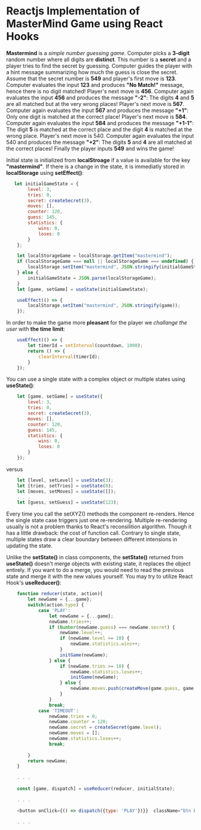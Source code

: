 # Reactjs Implementation of MasterMind Game using React Hooks

**Mastermind** is a *simple number guessing game*. Computer picks a **3-digit** random number where all digits are **distinct**. This number is a **secret** and a player tries to find the secret by guessing. Computer guides the player with a hint message summarizing how much the guess is close the secret. Assume that the secret number is **549** and player's first move is **123**. Computer evaluates the input **123** and produces **"No Match!"** message, hence there is no digit matched! Player's next move is **456**. Computer again evaluates the input **456** and produces the message **"-2"**: The digits **4** and **5** are all matched but at the very wrong places! Player's next move is **567**. Computer again evaluates the input **567** and produces the message **"+1"**: Only one digit is matched at the correct place! Player's next move is **584**. Computer again evaluates the input **584** and produces the message **"+1-1"**: The digit **5** is matched at the correct place and the digit **4** is matched at the wrong place.  Player's next move is 540. Computer again evaluates the input 540 and produces the message **"+2"**: The digits **5** and **4** are all matched at the correct places! Finally the player inputs **549** and wins the game!

Initial state is initialized from **localStroage** if a value is available for the key **"mastermind"**. If there is a change in the state, it is immediatly stored in **localStorage** using **setEffect()**:

```js
   let initialGameState = {
        level: 3,
        tries: 0,
        secret: createSecret(3),
        moves: [],
        counter: 120,
        guess: 145,
        statistics: {
            wins: 0,
            loses: 0
        }
    };

    let localStorageGame = localStorage.getItem("mastermind");
    if (localStorageGame === null || localStorageGame === undefined) {
        localStorage.setItem("mastermind", JSON.stringify(initialGameState));
    } else {
        initialGameState = JSON.parse(localStorageGame);
    }
    let [game, setGame] = useState(initialGameState);

    useEffect(() => {
        localStorage.setItem("mastermind", JSON.stringify(game));
    });

```

In order to make the game more **pleasant** for the player we *challange the user* with **the time limit**:

```js
    useEffect(() => {
        let timerId = setInterval(countdown, 1000);
        return () => {
            clearInterval(timerId);
        }
    });
```

You can use a single state with a complex object or multiple states using **useState()**:

```js
    let [game, setGame] = useState({
        level: 3,
        tries: 0,
        secret: createSecret(3),
        moves: [],
        counter: 120,
        guess: 145,
        statistics: {
            wins: 0,
            loses: 0
        }
    });
```

versus

```js
    let [level, setLevel] = useState(3);
    let [tries, setTries] = useState(0);
    let [moves, setMoves] = useState([]);
    . . .
    let [guess, setGuess] = useState(123);
```

Every time you call the setXYZ() methods the component re-renders. Hence the single state case triggers just one re-rendering. Multiple re-rendering usually is not a problem thanks to React's reconsilition algorithm. Though it has a little drawback: the cost of function call. Contrary to single state, multiple states draw a clear boundary between different intensions in updating the state.  

Unlike the **setState()** in class components, the **setState()** returned from **useState()** doesn't merge objects with existing state, it replaces the object entirely. If you want to do a merge, you would need to read the previous state and merge it with the new values yourself. You may try to utilize React Hook's **useReducer()**: 

```js
    function reducer(state, action){
        let newGame = {...game};
        switch(action.type) {
            case 'PLAY':
                let newGame = {...game};
                newGame.tries++;
                if (Number(newGame.guess) === newGame.secret) {
                    newGame.level++;
                    if (newGame.level >= 10) {
                        newGame.statistics.wins++;
                    }
                    initGame(newGame);
                } else {
                    if (newGame.tries >= 10) {
                        newGame.statistics.loses++;
                        initGame(newGame);
                    } else {
                        newGame.moves.push(createMove(game.guess, game.secret))
                    }
                }              
                break;
            case 'TIMEOUT':
                newGame.tries = 0;
                newGame.counter = 120;
                newGame.secret = createSecret(game.level);
                newGame.moves = [];                
                newGame.statistics.loses++;
                break;
                
        }
        return newGame;
    }
    
    . . .
    
    const [game, dispatch] = useReducer(reducer, initialState);
    
    . . . 
    
    <button onClick={() => dispatch({type: 'PLAY'})}}  className="btn btn-success">Play</button>
    
    . . .
```
